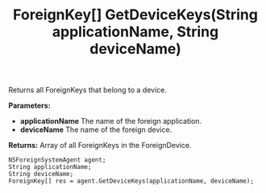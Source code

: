 ﻿---
uid: crmscript_ref_NSForeignSystemAgent_GetDeviceKeys
title: ForeignKey[] GetDeviceKeys(String applicationName, String deviceName)
intellisense: NSForeignSystemAgent.GetDeviceKeys
keywords: NSForeignSystemAgent, GetDeviceKeys
so.topic: reference
---

Returns all ForeignKeys that belong to a device.

**Parameters:**
 - **applicationName** The name of the foreign application.
 - **deviceName** The name of the foreign device.

**Returns:** Array of all ForeignKeys in the ForeignDevice.

```crmscript
NSForeignSystemAgent agent;
String applicationName;
String deviceName;
ForeignKey[] res = agent.GetDeviceKeys(applicationName, deviceName);
```

